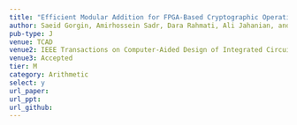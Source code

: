 ```yaml
---
title: "Efficient Modular Addition for FPGA-Based Cryptographic Operations"
author: Saeid Gorgin, Amirhossein Sadr, Dara Rahmati, Ali Jahanian, and Jungrae Kim
pub-type: J
venue: TCAD
venue2: IEEE Transactions on Computer-Aided Design of Integrated Circuits and Systems
venue3: Accepted
tier: M
category: Arithmetic
select: y
url_paper: 
url_ppt:
url_github:
---
```


